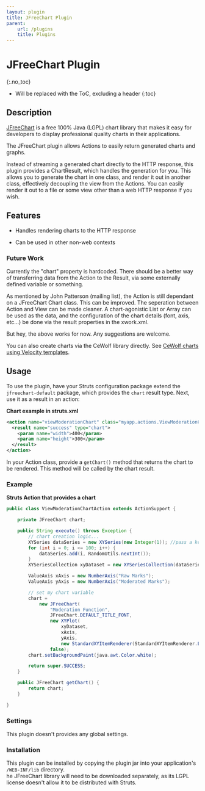 ```yaml
---
layout: plugin
title: JFreeChart Plugin
parent:
    url: /plugins
    title: Plugins
---
```


# JFreeChart Plugin
{:.no_toc}

* Will be replaced with the ToC, excluding a header
{:toc}

## Description

[JFreeChart](http://www.jfree.org/jfreechart/) is a free 100% Java (LGPL) chart library that makes it easy for 
developers to display professional quality charts in their applications.

The JFreeChart plugin allows Actions to easily return generated charts and graphs.

Instead of streaming a generated chart directly to the HTTP response, this plugin provides a ChartResult, which 
handles the generation for you.  This allows you to generate the chart in one class, and render it out in another 
class, effectively decoupling the view from the Actions. You can easily render it out to a file or some view other 
than a web HTTP response if you wish.

## Features

+ Handles rendering charts to the HTTP response

+ Can be used in other non-web contexts

### Future Work

Currently the "chart" property is hardcoded. There should be a better way of transferring data from the Action to 
the Result, via some externally defined variable or something.

As mentioned by John Patterson (mailing list), the Action is still dependant on a JFreeChart Chart class. This can 
be improved. The seperation between Action and View can be made cleaner. A chart-agonistic List or Array can be used
as the data, and the configuration of the chart details (font, axis, etc...) be done via the result properties 
in the xwork.xml.

But hey, the above works for now. Any suggestions are welcome.

You can also create charts via the CeWolf library directly.  See [CeWolf charts using Velocity templates](cewolf-charts-using-velocity-templates).

## Usage

To use the plugin, have your Struts configuration package extend the `jfreechart-default` package, which provides
the `chart` result type.  Next, use it as a result in an action:

**Chart example in struts.xml**

```xml
<action name="viewModerationChart" class="myapp.actions.ViewModerationChartAction">
  <result name="success" type="chart">
    <param name="width">400</param>
    <param name="height">300</param> 
  </result>
</action>
```

In your Action class, provide a `getChart()` method that returns the chart to be rendered.  This method will be 
called by the chart result.

### Example

**Struts Action that provides a chart**

```java
public class ViewModerationChartAction extends ActionSupport {

	private JFreeChart chart;

	public String execute() throws Exception {
		// chart creation logic...
		XYSeries dataSeries = new XYSeries(new Integer(1)); //pass a key for this serie
		for (int i = 0; i <= 100; i++) {
			dataSeries.add(i, RandomUtils.nextInt());
		}
		XYSeriesCollection xyDataset = new XYSeriesCollection(dataSeries);

		ValueAxis xAxis = new NumberAxis("Raw Marks");
		ValueAxis yAxis = new NumberAxis("Moderated Marks");

		// set my chart variable
		chart =
			new JFreeChart(
				"Moderation Function",
				JFreeChart.DEFAULT_TITLE_FONT,
				new XYPlot(
					xyDataset,
					xAxis,
					yAxis,
					new StandardXYItemRenderer(StandardXYItemRenderer.LINES)),
				false);
		chart.setBackgroundPaint(java.awt.Color.white);

		return super.SUCCESS;
	}

	public JFreeChart getChart() {
		return chart;
	}

}
```

### Settings

This plugin doesn't provides any global settings.

### Installation

This plugin can be installed by copying the plugin jar into your application's `/WEB-INF/lib` directory.  
he JFreeChart library will need to be downloaded separately, as its LGPL license doesn't allow it to be distributed 
with Struts.
